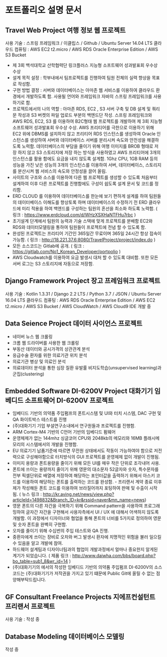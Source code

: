포트폴리오 설명 문서
==========================

Travel Web Project 여행 정보 웹 프로젝트
-------------
사용 기술 : 스프링 프레임워크 / 이클립스 / Github / Ubuntu Server 14.04 LTS
클라우드 컴퓨팅 : AWS EC2 t2.micro / AWS RDS Oracle Enterprise Edition / AWS S3 Bucket

- 제 3회 백석대학교 산학협력단 링크플러스 지능형 소프트웨어 성과발표회 우수상 수상
- 설계 목적 설정 : 학부내에서 팀프로젝트를 진행하여 팀원 전체의 실력 향상을 목표로 작성함.
- 구현 방법 결정 : 서버와 데이터베이스는 아마존 웹 서비스를 이용하여 클라우드 환경에서 개발하도록 함. 사용될 언어와 프레임워크 자바의 스프링 프레임워크를 사용하기로 함.
- 프로젝트에서의 나의 역할 : 아마존 RDS, EC2 , S3 서버 구축 및 DB 설계 및 쿼리문 작성과 S3 버켓의 파일 업로드 부분의 백엔드단 작성. 스프링 프레임워크와 AWS RDS, EC2, S3 를 이용하여 B2C형태 웹 프로젝트를 개발하여 제 3회 지능형 소프트웨어 성과발표회 우수상 수상.
AWS 프리티어를 극한으로 이용하기 위해 EC2 위에 DBMS를 설치하지 않고 프리티어 RDS 인스턴스를 생성하여 Oracle 인스턴스를 생성하여 서버와 데이터베이스 서버를 분리시켜 속도와 안전성을 해결하도록 노력함.
데이터베이스의 부담을 줄이기 위해 여행 이미지를 BROB 형태로 저장 하지 않고 S3 스토리지에 저장 하는 방식을 사용하였고 AWS 프리티어에 3개의 인스턴스를 활용 함에도 요금을 내지 않도록 설계함. 1Ghz CPU, 1GB RAM 등의 성능을 가진 낮은 성능의 3개의 인스턴스를 이용하여 서버, 데이터베이스, 스토리지를 분산시켜 웹 서비스의 속도와 안정성을 끌어 올림.
- 사이트의 구조와 소스를 이용하여 다른 웹 프로젝트를 생성할 수 있도록 처음부터 설계하여 이후 다른 프로젝트를 진행함에도 구성이 쉽도록 설계 문서 및 코드를 정리함.
- ERD CLOUD 를 이용하여 데이터베이스를 한눈에 보기 편하게 설계를 하여 팀원들의 데이터베이스 이해도를 향상토록 하며 데이터베이스의 수정하기 전 ERD 클라우드에 미리 적용을 하여 백엔드를 구성하는 팀원의 혼선을 최소화 하도록 노력함.
( 링크 : https://www.erdcloud.com/d/WHzXSXHaNTFHu7rbc )
- 초기설계 단계에서 팀원의 능력과 기술 스택에 맞게 프로젝트를 분배함
EC2와 RDS와 데이터모델링을 통하여 팀원들이 프로젝트에 전념 할 수 있도록 함.
- 완성된 프로젝트는 프리티어 기간인 365일간 무료이며 365일 24시간 항상 접속이 가능함.
( 링크 : http://18.221.37.6:8080/TravelProject/project/index.do )
- 모든 소스코드는 Gitlab에 공개.
( 링크 : https://gitlab.com/No1_Korean_Developer/portpolio )
- AWS Cloudwatch를 이용하여 요금 발생시 대처 할 수 있도록 대비함. 또한 모든 서버 로그는 S3 스토리지에 자동으로 저장함.

Django Framework Project 장고 프레임워크 프로젝트
-------------
사용 기술 : Kotlin 1.3.31 / Django 2.2 LTS / Python 3.7 / JSON / Ubuntu Server 16.04 LTS
클라우드 컴퓨팅 : AWS RDS Oracle Enterprise Edition / AWS EC2 t2.micro / AWS S3 Bucket / AWS CloudWatch / AWS Cloud9 IDE
개발 중

Data Seience Project 데이터 사이언스 프로젝트
-------------
- 네이버 뉴스 웹 크롤링
- 크롬 웹 드라이버를 사용한 웹 크롤링
- 부동산 데이터와 공시가격의 상관관계 분석
- 응급수술 환자를 위한 의료기관 위치 분석
- 의료기관 병상 및 의료인 분석
- 의료데이터 분석을 통한 심장 질환 유발률 비지도학습(unsupervised learning)과 군집(clustering)

Embedded Software DI-6200V Project 대화기기 임베디드 소프트웨어 DI-6200V 프로젝트
------------- 
- 임베디드 기반의 의약품 주입펌프의 폰트시스템 및 UI와 터치 시스템, DAC 구현 및 QA 화이트박스 테스트를 진행
- (주)대화기기 기업 부설연구소내에서 연구원들과 프로젝트를 진행함.
- ARM Cortex-M4 기반의 C언어 기반의 임베디드 펌웨어
- 운영체제가 없는 144mhz 싱글코어 CPU와 2048kb의 메모리와 16MB 플래시메모리의 시스템에서의 개발을 진행함.
- EU 의료기기 납품기준에 따르면 무전원 상태에서도 작동이 가능하여야 함으로 저전력으로 구성해야함으로 터치방식의 GUI 프로젝트를 운영체제 없이 개발이 진행됨.
- 이미지 용량과 폰트용량을 줄이기 위해 모든 UI를 매우 작은 단위로 조각내어 사용.
- 폰트에 쓰이는 용량까지 줄이기 위해 영문의 대소문자 52글자와 숫자, 특수문자를 전부 픽셀단위로 배열에 저장하여 해당하는 포인터값을 출력하기 위해서 아스키 코드를 이용하여 해당하는 폰트를 출력하는 코드를 완성함. - 프리랜서 계약 종료 이후 제가 작성해둔 폰트 코드를 이용하여 브라질어까지 포팅하여 판매 및 수출이 시작됨. 
( 뉴스 링크 : http://kr.aving.net/news/view.php?articleId=1498832&Branch_ID=kr&rssid=naver&mn_name=news)
- 영문 폰트의 다른 자간을 극복하기 위해 Command pattern을 사용하여 프로그래밍하여 글자간 자간을 구현해서 사용자측에서 UI / UX 에 대해서 어색하지 않도록 개발함. 이 과정에서 디자이너와 협업을 통해 폰트의 너비를 5가지로 정의하여 영문 및 숫자 폰트을 완벽히 구현함.
- 오차를 줄이기 위해 수십번의 주입 테스트와 QA 진행.
- 중환자에게 쓰이는 장비로 오차와 버그 발생시 환자에 치명적인 위험을 불러 일으킬 수 있음을 알고 개발에 참여.
- 하드웨어 설계팀과 디자이너팀과의 협업이 개발과정에서 얼마나 중요한지 알게된 계기가 되었습니다.
( 제품 링크 : http://www.daiwha.com/bbs/board.php?bo_table=sub1_8&wr_id=14 )
- (주)대화기기의 에서의 작성한 임베디드 기반의 의약품 주입펌프 DI-6200V의 소스코드는 (주)대화기기가 저작권을 가지고 있기 떄문에 Public Git에 올릴 수 없는 점 양해부탁드립니다.

GF Consultant Freelance Projects 지에프컨설턴트 프리랜서 프로젝트
------------- 
사용 기술 : 
작성 중

Database Modeling 데이터베이스 모델링
------------- 
작성 중